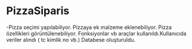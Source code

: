 # PizzaSiparis
-Pizza seçimi yapılabiliyor. Pizzaya ek malzeme eklenebiliyor. Pizza özellikleri görüntülenebiliyor. Fonksiyonlar vb araçlar kullanıldı.Kullanıcıda veriler alındı ( tc kimlik no vb.) Databese oluşturuldu.
